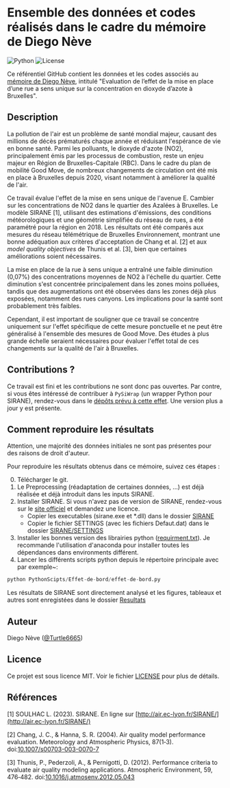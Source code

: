 # Ensemble des données et codes réalisés dans le cadre du mémoire de Diego Nève

![Python](https://img.shields.io/badge/python-3.8-blue.svg) ![License](https://img.shields.io/badge/license-MIT-green.svg)

Ce référentiel GitHub contient les données et les codes associés au [mémoire de Diego Nève](http://hdl.handle.net/2078.1/thesis:43410), intitulé "Evaluation de l’effet de la mise en place d’une rue a sens unique sur la concentration en dioxyde d’azote à Bruxelles".

## Description

La pollution de l'air est un problème de santé mondial majeur, causant des millions de décès prématurés chaque année et réduisant l'espérance de vie en bonne santé. Parmi les polluants, le dioxyde d'azote (NO2), principalement émis par les processus de combustion, reste un enjeu majeur en Région de Bruxelles-Capitale (RBC). Dans le cadre du plan de mobilité Good Move, de nombreux changements de circulation ont été mis en place à Bruxelles depuis 2020, visant notamment à améliorer la qualité de l'air.

Ce travail évalue l'effet de la mise en sens unique de l'avenue E. Cambier sur les concentrations de NO2 dans le quartier des Azalées à Bruxelles. Le modèle SIRANE [1], utilisant des estimations d'émissions, des conditions météorologiques et une géométrie simplifiée du réseau de rues, a été paramétré pour la région en 2018. Les résultats ont été comparés aux mesures du réseau télémétrique de Bruxelles Environnement, montrant une bonne adéquation aux critères d'acceptation de Chang et al. [2] et aux *model quality objectives* de Thunis et al. [3], bien que certaines améliorations soient nécessaires.

La mise en place de la rue à sens unique a entraîné une faible diminution (0,07%) des concentrations moyennes de NO2 à l'échelle du quartier. Cette diminution s'est concentrée principalement dans les zones moins polluées, tandis que des augmentations ont été observées dans les zones déjà plus exposées, notamment des rues canyons. Les implications pour la santé sont probablement très faibles.

Cependant, il est important de souligner que ce travail se concentre uniquement sur l'effet spécifique de cette mesure ponctuelle et ne peut être généralisé à l'ensemble des mesures de Good Move. Des études à plus grande échelle seraient nécessaires pour évaluer l'effet total de ces changements sur la qualité de l'air à Bruxelles.

## Contributions ?
Ce travail est fini et les contributions ne sont donc pas ouvertes. Par contre, si vous êtes intéressé de contribuer à `PySiWrap` (un wrapper Python pour SIRANE), rendez-vous dans le [dépôts prévu à cette effet](https://github.com/Turtle6665/PySiWrap). Une version plus a jour y est présente.

## Comment reproduire les résultats

Attention, une majorité des données initiales ne sont pas présentes pour des raisons de droit d'auteur.

Pour reproduire les résultats obtenus dans ce mémoire, suivez ces étapes :

0. Télécharger le git.
1. Le Preprocessing (réadaptation de certaines données, ...) est déjà réalisée et déjà introduit dans les inputs SIRANE.
2. Installer SIRANE. Si vous n'avez pas de version de SIRANE, rendez-vous sur le [site officiel](http://air.ec-lyon.fr/SIRANE/index.php) et demandez une licence.
    * Copier les executables (sirane.exe et \*.dll) dans le dossier [SIRANE](/SIRANE/)
    * Copier le fichier SETTINGS (avec les fichiers Defaut.dat) dans le dossier [SIRANE/SETTINGS](/SIRANE/SETTINGS/)
3. Installer les bonnes version des librairies python ([requirment.txt](requirment.txt)). Je recommande l'utilisation d'anaconda pour installer toutes les dépendances dans environments différent.
4. Lancer les différents scripts python depuis le répertoire principale avec par exemple~:
```python
python PythonScipts/Effet-de-bord/effet-de-bord.py
```
Les résultats de SIRANE sont directement analysé et les figures, tableaux et autres sont enregistées dans le dossier [Resultats](Resultats/)


## Auteur

Diego Nève ([@Turtle6665](https://github.com/Turtle6665))

## Licence

Ce projet est sous licence MIT. Voir le fichier [LICENSE](LICENSE) pour plus de détails.

## Références
[1] SOULHAC L. (2023). SIRANE. En ligne sur [http://air.ec-lyon.fr/SIRANE/](http://air.ec-lyon.fr/SIRANE/)

[2] Chang, J. C., & Hanna, S. R. (2004). Air quality model performance evaluation. Meteorology and Atmospheric Physics, 87(1‑3). doi:[10.1007/s00703-003-0070-7](https://doi.org/10.1007/s00703-003-0070-7)

[3] Thunis, P., Pederzoli, A., & Pernigotti, D. (2012). Performance criteria to evaluate air quality modeling applications. Atmospheric Environment, 59, 476‑482. doi:[10.1016/j.atmosenv.2012.05.043](https://doi.org/10.1016/j.atmosenv.2012.05.043)
